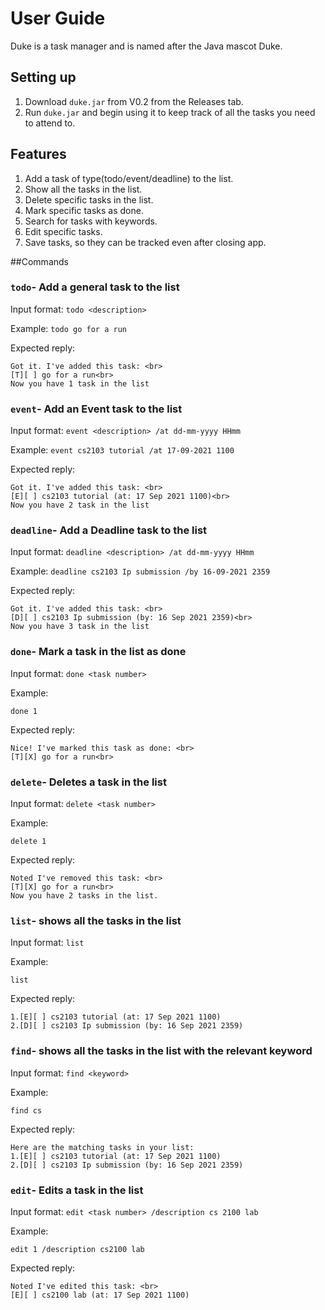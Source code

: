 # User Guide
Duke is a task manager and is named after the Java mascot Duke.

## Setting up
1. Download `duke.jar` from V0.2 from the Releases tab.
2. Run `duke.jar` and begin using it to keep track of all the tasks you need to attend to.

## Features 
1. Add a task of type(todo/event/deadline) to the list.
2. Show all the tasks in the list.
3. Delete specific tasks in the list.
4. Mark specific tasks as done.
5. Search for tasks with keywords.
6. Edit specific tasks.
7. Save tasks, so they can be tracked even after closing app.

##Commands

### `todo`- Add a general task to the list

Input format: `todo <description>`

Example:
`todo go for a run`

Expected reply:
```
Got it. I've added this task: <br>
[T][ ] go for a run<br>
Now you have 1 task in the list
```

### `event`- Add an Event task to the list

Input format: `event <description> /at dd-mm-yyyy HHmm`

Example:
`event cs2103 tutorial /at 17-09-2021 1100`

Expected reply:
```
Got it. I've added this task: <br>
[E][ ] cs2103 tutorial (at: 17 Sep 2021 1100)<br>
Now you have 2 task in the list
```

### `deadline`- Add a Deadline task to the list

Input format: `deadline <description> /at dd-mm-yyyy HHmm`

Example:
`deadline cs2103 Ip submission /by 16-09-2021 2359`

Expected reply:
```
Got it. I've added this task: <br>
[D][ ] cs2103 Ip submission (by: 16 Sep 2021 2359)<br>
Now you have 3 task in the list
```

### `done`- Mark a task in the list as done

Input format: `done <task number>`

Example:

`done 1`

Expected reply:
```
Nice! I've marked this task as done: <br>
[T][X] go for a run<br>
```

### `delete`- Deletes a task in the list
Input format: `delete <task number>`

Example:

`delete 1`

Expected reply:
```
Noted I've removed this task: <br>
[T][X] go for a run<br>
Now you have 2 tasks in the list.
 ```

### `list`- shows all the tasks in the list
Input format: `list`

Example:

`list`

Expected reply:
```
1.[E][ ] cs2103 tutorial (at: 17 Sep 2021 1100)
2.[D][ ] cs2103 Ip submission (by: 16 Sep 2021 2359)
```

### `find`- shows all the tasks in the list with the relevant keyword
Input format: `find <keyword>`

Example:

`find cs`

Expected reply:
```
Here are the matching tasks in your list:
1.[E][ ] cs2103 tutorial (at: 17 Sep 2021 1100)
2.[D][ ] cs2103 Ip submission (by: 16 Sep 2021 2359)
```

### `edit`- Edits a task in the list
Input format: `edit <task number> /description cs 2100 lab`

Example:

`edit 1 /description cs2100 lab`

Expected reply:
```
Noted I've edited this task: <br>
[E][ ] cs2100 lab (at: 17 Sep 2021 1100)
```

